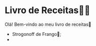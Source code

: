 # Livro de Receitas:woman_cook:

Olá! Bem-vindo ao meu livro de receitas:wave:

- Strogonoff de Frango:chicken:;
- 